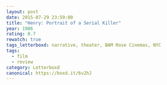 ```yaml
---
layout: post 
date: 2015-07-29 23:59:00
title: "Henry: Portrait of a Serial Killer"
year: 1986
rating: 0.7
rewatch: true
tags_letterboxd: narrative, theater, BAM Rose Cinemas, NYC
tags:
  - film
  - review
category: Letterboxd
canonical: https://boxd.it/6v2hJ
---
```

